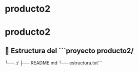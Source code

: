 # producto2
# producto2
## 📁 Estructura del ```proyecto producto2/
└──.:/
├── README.md
└── estructura.txt```
